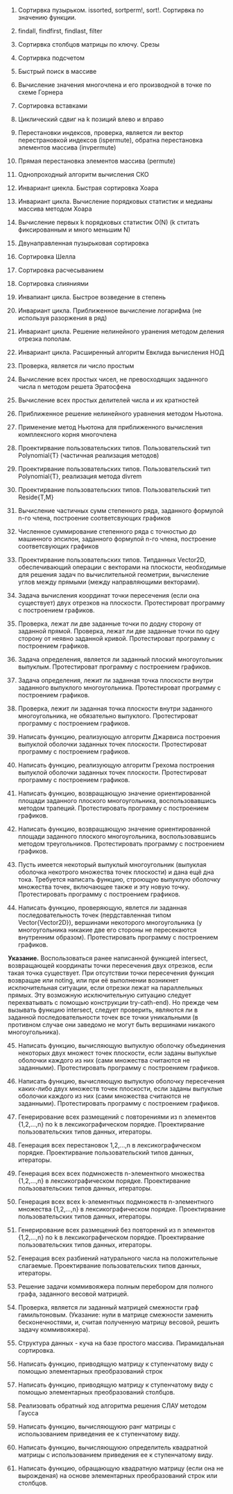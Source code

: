 1. Сортирвка пузырьком. issorted, sortperm!, sort!. Сортирвка по значению функции. 

2. findall, findfirst, findlast, filter

3. Сортирвка столбцов матрицы по ключу. Срезы

4. Сортирвка подсчетом

5. Быстрый поиск в массиве

6. Вычисление значения многочлена и его производной в точке по схеме Горнера

7. Сортировка вставками

8. Циклический сдвиг на k позиций влево и вправо

9. Перестановки индексов, проверка, является ли вектор перестрановкой индексов (ispermute), обратна перестановка элементов массива (invpermute)

10. Прямая перестановка элементов массива (permute)

11. Однопроходный алгоритм вычисления СКО

12. Инвариант циекла. Быстрая сортировка Хоара

13. Инвариант цикла. Вычисление порядковых статистик и медианы массива методом Хоара

14. Вычисление первых k порядковых статистик O(N) (k ститать фиксированным и много меньшим N)

15. Двунаправленная пузырьковая сортировка

16. Сортировка Шелла

17. Сортировка расчесыванием

18. Сортировка слияниями

19. Инвапиант цикла. Быстрое возведение в степень

20. Инвариант цикла. Приближенное вычисление логарифма (не используя разоржения в ряд)

21. Инвариант цикла. Решение нелинейного уранения методом деления отрезка пополам.

22. Инвариант цикла. Расширенный алгоритм Евклида вычисления НОД

23. Проверка, является ли число простым

24. Вычисление всех простых чисел, не превосходящих заданного числа n методом решета Эратосфена 

25. Вычисление всех простых делителей числа и их кратностей

26. Приближенное решение нелинейного уравнения методом Ньютона. 

27. Применение метод Ньютона для приближенного вычисления комплексного корня многочлена

28. Проектирвание пользовательских типов. Пользовательский тип Polynomial{T} (частичная реализация методов)

29. Проектирвание пользовательских типов. Пользовательский тип Polynomial{T}, реализация метода divrem

30. Проектирвание пользовательских типов. Пользовательский тип Reside{T,M}

31. Вычисление частичных сумм степенного ряда, заданного формулой n-го члена, построение соответсвующих графиков

32. Численное суммирование степенного ряда с точностью до машинного эпсилон, заданного формулой n-го члена, построение соответсвующих графиков

33. Проектирвание пользовательских типов. Типданных Vector2D, обеспечивающий операции с векторами на плоскости, необходимые для решения задач по вычислительной геометрии, вычисление углов между прямыми (между направляющими векторами).

34. Задача вычисления координат точки пересечения (если она существует) двух отрезков на плоскости. Протестироват программу с построением графиков.

35. Проверка, лежат ли две заданные точки по додну сторону от заданной прямой. Проверка, лежат ли две заданные точки по одну сторону от неявно заданной кривой. Протестироват программу с построением графиков.

36. Задача определения, является ли заданный плоский многоугольник выпуклым. Протестироват программу с построением графиков.

37. Задача определения, лежит ли заданная точка плоскости внутри заданного выпуклого многоугольника. Протестироват программу с построением графиков.

38. Проверка, лежит ли заданная точка плоскости внутри заданного многоугольника, не обязательно выпуклого. Протестироват программу с построением графиков.

39. Написать функцию, реализующую алгоритм Джарвиса построения выпуклой оболочки заданных точек плоскости. Протестироват программу с построением графиков.

40. Написать функцию, реализующую алгоритм Грехома построения выпуклой оболочки заданных точек плоскости. Протестироват программу с построением графиков.

41. Написать функцию, возвращающую значение ориентированной площади заданного плоского многоугольника, воспользовавшись методом трапеций. Протестировать программу с построением графиков.

42. Написать функцию, возвращающую значение ориентированной площади заданного плоского многоугольника, воспользовавшись методом треугольников. Протестировать программу с построением графиков.

43. Пусть имеется некоторый выпуклый многоугольник (выпуклая оболочка некотрого множества точек плоскости) и дана ещё дна тока. Требуется написать функцию, строющую выпуклую оболочку множества точек, включающее также и эту новую точку. Протестировать программу с построением графиков.

44. Написать функцию, проверяющую, явлется ли заданная последовательность точек (пердставленная типом Vector{Vector2D}), вершинами некоторого многоугольника (у многоугольника никакие две его стороны не пересекаются внутренним образом). Протестировать программу с построением графиков.
    
**Указание.** Воспользоваться ранее написанной функцией intersect, возвращающей координаты точки пересечения двух отрезков, если такая точка существует. При отсутствии точки пересечения функция возвращае или noting, или при её выполнении возникнет исключительная ситуации, если отрезки лежат на параллельных прямых. Эту возможную исключительную ситуацию следует перехватывать с помощью конструкции try-cath-end). Но прежде чем вызывать функцию intersect, следует проверить, являются ли в заданной последовательности точек все точки уникальными (в противном случае они заведомо не могут быть вершинами никакого многоугольника).

45. Написать функцию, вычисляющую выпуклую оболочку объединения некоторых двух множест точек плоскости, если заданы выпуклые оболочки каждого из них (сами множества считаются не заданными). Протестировать программу с построением графиков.

46. Написать функцию, вычисляющую выпуклую оболочку пересечения каких-либо двух множеств точек плоскости, если заданы выпуклые оболочки каждого из них (сами множества считаются не заданными). Протестировать программу с построением графиков.

47. Генерирование всех размещений с повторениями из n элементов {1,2,...,n} по k в лексикографическом порядке. Проектирвание пользовательских типов данных, итераторы.

48. Генерация вcех перестановок 1,2,...,n в лексикографическом порядке. Проектирвание пользовательский типов данных, итераторы.

49. Генерация всех всех подмножеств n-элементного множества {1,2,...,n} в лексикографическом порядке. Проектирвание пользовательских типов данных, итераторы.

50. Генерация всех всех k-элементных подмножеств n-элементного множества {1,2,...,n} в лексикографическом порядке. Проектирвание пользовательских типов данных, итераторы.

51. Генерирование всех размещений без повторений из n элементов {1,2,...,n} по k в лексикографическом порядке. Проектирвание пользовательских типов данных, итераторы.

52. Генерация всех разбиений натурального числа на положительные слагаемые. Проектирвание пользовательских типов данных, итераторы.

53. Решение задачи коммивояжера полным перебором для полного графа, заданного весовой матрицей.

54. Проверка, является ли заданный матрицей смежности граф гамильтоновым. (Указание: нули в матрице смежности заменить бесконечностями, и, считая полученную матрицу весовой, решить задачу коммивояжера).

55. Структура данных - куча на базе простого массива. Пирамидальная сортировка.

56. Написать функцию, приводящую матрицу к ступенчатому виду с помощью элементарных преобразований строк

57. Написать функцию, приводящую матрицу к ступенчатому виду с помощью элементарных преобразований столбцов.

58. Реализовать обратный ход алгоритма решения СЛАУ методом Гаусса

59. Написать функцию, вычисляющуюю ранг матрицы с использованием приведения ее к ступенчатому виду.

60. Написать функцию, вычисляющуюю определитель квадратной матрицы с использованием приведения ее к ступенчатому виду.

61. Написать функцию, обращающую квадратную матрицу (если она не вырожденая) на основе элементарных преобразований строк или столбцов.







